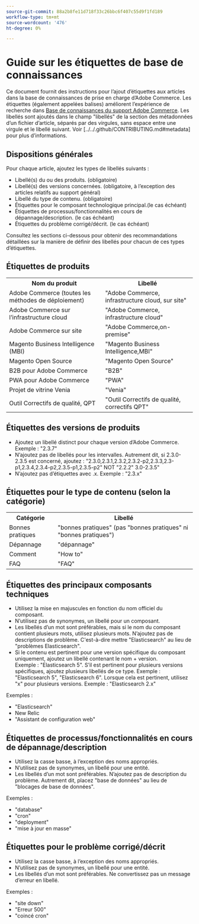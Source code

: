 ```yaml
---
source-git-commit: 88a2b8fe11d718f33c26bbc6f407c55d9f1fd189
workflow-type: tm+mt
source-wordcount: '476'
ht-degree: 0%

---
```

# Guide sur les étiquettes de base de connaissances

Ce document fournit des instructions pour l’ajout d’étiquettes aux articles dans la base de connaissances de prise en charge d’Adobe Commerce.
Les étiquettes (également appelées balises) améliorent l’expérience de recherche dans [Base de connaissances du support Adobe Commerce](https://support.magento.com/hc/en-us).
Les libellés sont ajoutés dans le champ &quot;libellés&quot; de la section des métadonnées d’un fichier d’article, séparés par des virgules, sans espace entre une virgule et le libellé suivant.
Voir [../../.github/CONTRIBUTING.md#metadata] pour plus d’informations.

## Dispositions générales

Pour chaque article, ajoutez les types de libellés suivants :

* Libellé(s) du ou des produits. (obligatoire)
* Libellé(s) des versions concernées. (obligatoire, à l’exception des articles relatifs au support général)
* Libellé du type de contenu. (obligatoire)
* Étiquettes pour le composant technologique principal.(le cas échéant)
* Étiquettes de processus/fonctionnalités en cours de dépannage/description. (le cas échéant)
* Étiquettes du problème corrigé/décrit. (le cas échéant)

Consultez les sections ci-dessous pour obtenir des recommandations détaillées sur la manière de définir des libellés pour chacun de ces types d’étiquettes.

## Étiquettes de produits

<table>
<tbody>
  <tr>
    <th>Nom du produit</th>
    <th>Libellé</th>
  </tr>
  <tr>
    <td>Adobe Commerce (toutes les méthodes de déploiement) </td>
    <td>
    "Adobe Commerce, infrastructure cloud, sur site"
    </td>
  </tr>
  <tr>
    <td>Adobe Commerce sur l’infrastructure cloud</td>
    <td>
      "Adobe Commerce, infrastructure cloud"
    </td>
  </tr>
  <tr>
    <td>Adobe Commerce sur site</td>
    <td>"Adobe Commerce,on-premise"</td>
  </tr>
  <tr>
    <td>Magento Business Intelligence (MBI)</td>
    <td>
        "Magento Business Intelligence,MBI"
    </td>
  </tr>
   <tr>
    <td>Magento Open Source</td>
    <td>
        "Magento Open Source"
    </td>
  </tr>
  <tr>
    <td>B2B pour Adobe Commerce</td>
    <td>"B2B"</td>
  </tr>
  <tr>
    <td>PWA pour Adobe Commerce</td>
    <td>"PWA"</td>
  </tr>
  <tr>
    <td>Projet de vitrine Venia</td>
    <td>"Venia"</td>
  </tr>
  <tr>
    <td>Outil Correctifs de qualité, QPT</td>
    <td>"Outil Correctifs de qualité, correctifs QPT"</td>
  </tr>
  </tbody>
</table>

## Étiquettes des versions de produits

* Ajoutez un libellé distinct pour chaque version d’Adobe Commerce. Exemple : &quot;2.3.7&quot;
* N’ajoutez pas de libellés pour les intervalles.
Autrement dit, si 2.3.0-2.3.5 est concerné, ajoutez : &quot;2.3.0,2.3.1,2.3.2,2.3.2-p2,2.3.3,2.3-p1,2.3.4,2.3.4-p2,2.3.5-p1,2.3.5-p2&quot; NOT &quot;2.2.2&quot; 3.0-2.3.5&quot;
* N’ajoutez pas d’étiquettes avec .x. Exemple : &quot;2.3.x&quot;

## Étiquettes pour le type de contenu (selon la catégorie)

<table>
  <tbody>
    <tr>
      <th>Catégorie</th>
      <th>Libellé</th>
    </tr>
    <tr>
      <td>Bonnes pratiques</td>
      <td>"bonnes pratiques" (pas "bonnes pratiques" ni "bonnes pratiques")</td>
    </tr>
    <tr>
      <td>
        Dépannage
      </td>
      <td>
      "dépannage"
      </td>
    </tr>
    <tr>
      <td>Comment</td>
      <td>"How to"</td>
    </tr>
    <tr>
      <td>FAQ</td>
      <td >"FAQ"</td>
    </tr>
  </tbody>
</table>

## Étiquettes des principaux composants techniques

* Utilisez la mise en majuscules en fonction du nom officiel du composant.
* N’utilisez pas de synonymes, un libellé pour un composant.
* Les libellés d’un mot sont préférables, mais si le nom du composant contient plusieurs mots, utilisez plusieurs mots. N’ajoutez pas de descriptions de problème. C&#39;est-à-dire mettre &quot;Elasticsearch&quot; au lieu de &quot;problèmes Elasticsearch&quot;.
* Si le contenu est pertinent pour une version spécifique du composant uniquement, ajoutez un libellé contenant le nom + version.\
  Exemple : &quot;Elasticsearch 5&quot;. S’il est pertinent pour plusieurs versions spécifiques, ajoutez plusieurs libellés de ce type. Exemple : &quot;Elasticsearch 5&quot;, &quot;Elasticsearch 6&quot;. Lorsque cela est pertinent, utilisez &quot;x&quot; pour plusieurs versions. Exemple : &quot;Elasticsearch 2.x&quot;

Exemples :

* &quot;Elasticsearch&quot;
* New Relic
* &quot;Assistant de configuration web&quot;

## Étiquettes de processus/fonctionnalités en cours de dépannage/description

* Utilisez la casse basse, à l’exception des noms appropriés.
* N’utilisez pas de synonymes, un libellé pour une entité.
* Les libellés d’un mot sont préférables. N’ajoutez pas de description du problème. Autrement dit, placez &quot;base de données&quot; au lieu de &quot;blocages de base de données&quot;.

Exemples : 

* &quot;database&quot;
* &quot;cron&quot;
* &quot;deployment&quot;
* &quot;mise à jour en masse&quot;

## Étiquettes pour le problème corrigé/décrit

* Utilisez la casse basse, à l’exception des noms appropriés.
* N’utilisez pas de synonymes, un libellé pour une entité.
* Les libellés d’un mot sont préférables. Ne convertissez pas un message d’erreur en libellé.

Exemples :

* &quot;site down&quot;
* &quot;Erreur 500&quot;
* &quot;coincé cron&quot;
